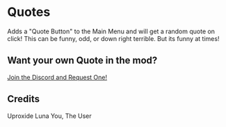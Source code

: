 # Quotes

Adds a "Quote Button" to the Main Menu and will get a random quote on click!
This can be funny, odd, or down right terrible. But its funny at times! 

## Want your own Quote in the mod?

[Join the Discord and Request One!](https://discord.gg/gy4BrxmWrF)

## Credits

Uproxide
Luna
You, The User
